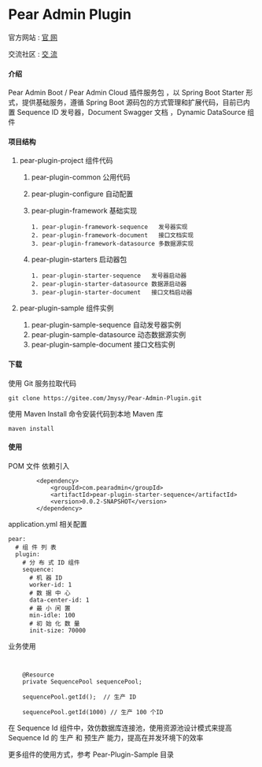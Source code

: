 # Pear Admin Plugin

官方网站 : [官 网](http://www.pearadmin.com "在这里输入图片标题")

交流社区 : [交 流](https://jq.qq.com/?_wv=1027&k=5OdSmve)

#### 介绍

Pear Admin Boot / Pear Admin Cloud 插件服务包 ，以 Spring Boot Starter 形式，提供基础服务，遵循 Spring Boot 源码包的方式管理和扩展代码，目前已内置 Sequence ID 发号器，Document Swagger 文档 ，Dynamic DataSource 组件


#### 项目结构

1. pear-plugin-project  组件代码

      1. pear-plugin-common    公用代码
      2. pear-plugin-configure 自动配置
      3. pear-plugin-framework 基础实现
             
             1. pear-plugin-framework-sequence   发号器实现
             2. pear-plugin-framework-document   接口文档实现
             3. pear-plugin-framework-datasource 多数据源实现
      
      4. pear-plugin-starters  启动器包 
             
             1. pear-plugin-starter-sequence   发号器启动器
             2. pear-plugin-starter-datasource 数据源启动器
             3. pear-plugin-starter-document   接口文档启动器

2. pear-plugin-sample   组件实例

      1. pear-plugin-sample-sequence   自动发号器实例
      2. pear-plugin-sample-datasource 动态数据源实例
      3. pear-plugin-sample-document   接口文档实例


#### 下载

使用 Git 服务拉取代码

```
git clone https://gitee.com/Jmysy/Pear-Admin-Plugin.git

```
使用 Maven Install 命令安装代码到本地 Maven 库

```
maven install 

```

#### 使用

POM 文件 依赖引入


```
        <dependency>
            <groupId>com.pearadmin</groupId>
            <artifactId>pear-plugin-starter-sequence</artifactId>
            <version>0.0.2-SNAPSHOT</version>
        </dependency>

```

application.yml 相关配置

```
pear:
  # 组 件 列 表
  plugin:
    # 分 布 式 ID 组件
    sequence:
      # 机 器 ID
      worker-id: 1
      # 数 据 中 心
      data-center-id: 1
      # 最 小 闲 置
      min-idle: 100
      # 初 始 化 数 量
      init-size: 70000

```

业务使用

```


    @Resource
    private SequencePool sequencePool;

    sequencePool.getId();  // 生产 ID 

    sequencePool.getId(1000) // 生产 100 个ID

```

在 Sequence Id 组件中，效仿数据库连接池，使用资源池设计模式来提高 Sequence Id 的 生产 和 预生产 能力，提高在并发环境下的效率

更多组件的使用方式，参考 Pear-Plugin-Sample 目录


